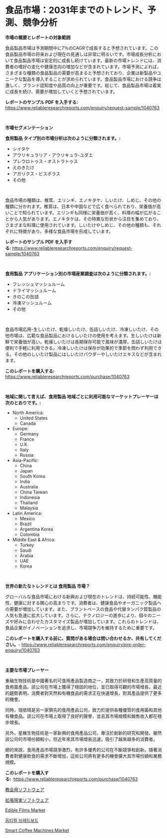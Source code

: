 <p><h1>食品市場：2031年までのトレンド、予測、競争分析</h1></p><p><strong>市場の概要とレポートの対象範囲</strong></p>
<p><p>食品製品市場は予測期間中に7％のCAGRで成長すると予想されています。この食品製品市場の将来および現在の見通しは非常に明るいです。市場成長分析において食品製品市場は安定的に成長し続けています。最新の市場トレンドには、消費者の嗜好の変化や健康志向の増加などが含まれています。市場予測によれば、さまざまな種類の食品製品の需要が高まると予想されており、企業は新製品やユニークな製品を導入することが求められています。食品製品市場における競争は激しく、ブランド認知度や品質の向上が重要です。総じて、食品製品市場は着実に成長を続け、需要が増加していくと予想されています。</p></p>
<p><strong>レポートのサンプル PDF を入手する:</strong> <a href="https://www.reliableresearchreports.com/enquiry/request-sample/1040763">https://www.reliableresearchreports.com/enquiry/request-sample/1040763</a></p>
<p>&nbsp;</p>
<p><strong>市場セグメンテーション</strong></p>
<p><strong>食用製品 タイプ別の市場分析は次のように分類されます。:</strong></p>
<p><ul><li>シイタケ</li><li>アウリキュラリア・アウリキュラ-ユダエ</li><li>プレウロトゥス・オストラトゥス</li><li>えのきたけ</li><li>アガリクス・ビスポラス</li><li>その他</li></ul></p>
<p>&nbsp;</p>
<p><p>食品市場の種類は、椎茸、エリンギ、エノキタケ、しいたけ、しめじ、その他の種類に分かれます。椎茸は、日本や中国などで広く食べられており、栄養価が高いことで知られています。エリンギも同様に栄養価が高く、料理の幅が広がることから人気があります。エノキタケは、その特異な形状から注目を集めており、さまざまな料理に使用されています。しいたけやしめじ、その他の種類も、それぞれに特徴があり、多様な食品市場を形成しています。</p></p>
<p><strong>レポートのサンプル PDF を入手する:</strong>&nbsp;<a href="https://www.reliableresearchreports.com/enquiry/request-sample/1040763">https://www.reliableresearchreports.com/enquiry/request-sample/1040763</a></p>
<p>&nbsp;</p>
<p><strong> 食用製品 アプリケーション別の市場産業調査は次のように分類されます。:</strong></p>
<p><ul><li>フレッシュマッシュルーム</li><li>ドライマッシュルーム</li><li>きのこの缶詰</li><li>冷凍マッシュルーム</li><li>その他</li></ul></p>
<p>&nbsp;</p>
<p><p>食品市場応用-生しいたけ、乾燥しいたけ、缶詰しいたけ、冷凍しいたけ、その他市場は、広範な食品製品におけるしいたけの使用を考えます。生しいたけは新鮮で栄養価が高い。乾燥しいたけは長期保存可能で風味が濃厚。缶詰しいたけは便利で手軽に利用できる。冷凍しいたけは保存が効果的で季節を問わず利用できる。その他のしいたけ製品にはしいたけパウダーやしいたけエキスなどが含まれます。</p></p>
<p><strong>このレポートを購入する:</strong>&nbsp; <a href="https://www.reliableresearchreports.com/purchase/1040763">https://www.reliableresearchreports.com/purchase/1040763</a></p>
<p>&nbsp;</p>
<p><strong>地域に関して言えば、食用製品 地域ごとに利用可能なマーケットプレーヤーは次のとおりです。:</strong></p>
<p><ul>
    <li>
        North America:
        <ul>
            <li>United States</li>
            <li>Canada</li>
        </ul>
    </li>
    <li>
        Europe:
        <ul>
            <li>Germany</li>
            <li>France</li>
            <li>U.K.</li>
            <li>Italy</li>
            <li>Russia</li>
        </ul>
    </li>
    <li>
        Asia-Pacific:
        <ul>
            <li>China</li>
            <li>Japan</li>
            <li>South Korea</li>
            <li>India</li>
            <li>Australia</li>
            <li>China Taiwan</li>
            <li>Indonesia</li>
            <li>Thailand</li>
            <li>Malaysia</li>
        </ul>
    </li>
    <li>
        Latin America:
        <ul>
            <li>Mexico</li>
            <li>Brazil</li>
            <li>Argentina Korea</li>
            <li>Colombia</li>
        </ul>
    </li>
    <li>
        Middle East & Africa:
        <ul>
            <li>Turkey</li>
            <li>Saudi</li>
            <li>Arabia</li>
            <li>UAE</li>
            <li>Korea</li>
        </ul>
    </li>
    </ul></p>
<p>&nbsp;</p>
<p><strong>世界の新たなトレンドとは 食用製品 市場？</strong></p>
<p><p>グローバルな食品市場における新興および現在のトレンドは、持続可能性、機能性、健康に対する関心の高まりです。消費者は、健康食品やオーガニック製品への需要が増加しています。また、プラントベースの食品や代替タンパク質製品の人気も急速に拡大しています。さらに、テクノロジーの進歩により、個々のニーズや好みに合わせたカスタマイズ製品が増加しています。これらのトレンドは、食品企業がイノベーションを追求し、市場競争力を維持するために重要です。</p></p>
<p><strong>このレポートを購入する前に、質問がある場合は問い合わせるか、共有してください。</strong>- <a href="https://www.reliableresearchreports.com/enquiry/pre-order-enquiry/1040763">https://www.reliableresearchreports.com/enquiry/pre-order-enquiry/1040763</a></p>
<p>&nbsp;</p>
<p><strong>主要な市場プレーヤー</strong></p>
<p><p>重融生物技術是中國著名的可食用產品製造商之一，其致力於研發和生產高質量的食用菌產品。該公司在市場上獲得了穩固的地位，並已取得可觀的市場增長。最近的趨勢表明，消費者對天然和有機食品的需求正在快速增長，對其產品提供了更多的機會。</p><p>同時，瑞依晴是另一家領先的食用產品公司，致力於提供各種優質的食用菌和其他有機食品。該公司在市場上取得了良好的聲譽，並且其市場規模和銷售收入都在穩步增長。</p><p>另外，星維生物技術是一家新興的食用產品公司，專注於創新的研究和開發。雖然該公司的市場份額較小，但近年來其市場增長迅速，吸引了越來越多的消費者。</p><p>總的來說，食用產品市場競爭激烈，有許多優秀的公司在不斷競爭和創新。隨著消費者對健康飲食的需求不斷增加，這些公司將有更多的機會擴大其市場份額和業務規模。</p></p>
<p><strong>このレポートを購入する:</strong>&nbsp;&nbsp;<a href="https://www.reliableresearchreports.com/purchase/1040763">https://www.reliableresearchreports.com/purchase/1040763</a></p>
<p><p><a href="https://medium.com/@anabelavenport7854/%E6%95%99%E4%BC%9A%E3%82%BD%E3%83%95%E3%83%88%E3%82%A6%E3%82%A7%E3%82%A2%E5%B8%82%E5%A0%B4%E3%81%AE%E8%A6%8F%E6%A8%A1%E3%81%A8%E5%B8%82%E5%A0%B4%E5%8B%95%E5%90%91-%E5%AE%8C%E5%85%A8%E3%81%AA%E7%94%A3%E6%A5%AD%E6%A6%82%E8%A6%B3-2024%E5%B9%B4%E3%81%8B%E3%82%892031%E5%B9%B4%E3%81%BE%E3%81%A7-d04844acfad4">教会用ソフトウェア</a></p><p><a href="https://medium.com/@raymanta28/%E6%8B%A1%E5%BC%B5%E7%8F%BE%E5%AE%9F%E3%82%BD%E3%83%95%E3%83%88%E3%82%A6%E3%82%A7%E3%82%A2%E5%B8%82%E5%A0%B4%E5%B1%95%E6%9C%9B-%E6%A5%AD%E7%95%8C%E6%A6%82%E8%A6%81%E3%81%A8%E4%BA%88%E6%B8%AC-2024%E5%B9%B4%E3%81%8B%E3%82%892031%E5%B9%B4-e188ffecf0d2">拡張現実ソフトウェア</a></p><p><a href="https://github.com/myacatherineblakecaczo9vcsw/Market-Research-Report-List-2/blob/main/edible-films-market.md">Edible Films Market</a></p><p><a href="https://medium.com/@juliastanley2022/%EA%B4%91%ED%95%99-%EB%B8%8C%EB%A0%88%EB%93%9C-%EB%B3%B4%EB%93%9C-%EC%8B%9C%EC%9E%A5-%EA%B7%9C%EB%AA%A8-%EC%8B%9C%EC%9E%A5-%EC%A0%84%EB%A7%9D-%EB%B0%8F-%EC%8B%9C%EC%9E%A5-%EC%98%88%EC%B8%A1-2024-2031-14ea9923ae4f">옵티컬 브레드보드</a></p><p><a href="https://github.com/okotobwrhuteie/Market-Research-Report-List-1/blob/main/smart-coffee-machines-market.md">Smart Coffee Machines Market</a></p></p>